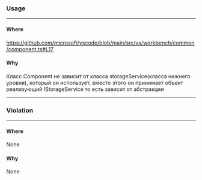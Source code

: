 ### Usage

---
#### Where

https://github.com/microsoft/vscode/blob/main/src/vs/workbench/common/component.ts#L17 

#### Why

Класс Component не зависит от класса storageService(класса нижнего уровня), который он использует, вместо этого он принимает объект реализующий IStorageService то есть зависит от абстракции

------------------------

### Violation

---
#### Where

None

#### Why

None
